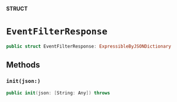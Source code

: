 **STRUCT**

# `EventFilterResponse`

```swift
public struct EventFilterResponse: ExpressibleByJSONDictionary
```

## Methods
### `init(json:)`

```swift
public init(json: [String: Any]) throws
```
